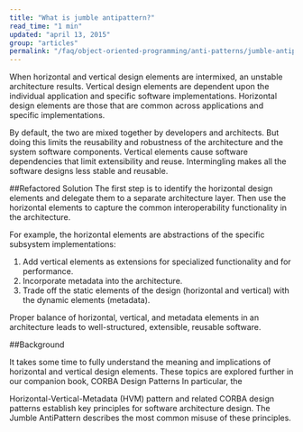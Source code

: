 ```yaml
---
title: "What is jumble antipattern?"
read_time: "1 min"
updated: "april 13, 2015"
group: "articles"
permalink: "/faq/object-oriented-programming/anti-patterns/jumble-antipattern/"
---
```


When horizontal and vertical design elements are intermixed, an unstable architecture results. Vertical design elements are dependent upon the individual application and specific software implementations. Horizontal design elements are those that are common across applications and specific implementations.

By default, the two are mixed together by developers and architects. But doing this limits the reusability and robustness of the architecture and the system software components. Vertical elements cause software dependencies that limit extensibility and reuse. Intermingling makes all the software designs less stable and reusable.


##Refactored Solution
The first step is to identify the horizontal design elements and delegate them to a separate architecture layer. Then use the horizontal elements to capture the common interoperability functionality in the architecture.

For example, the horizontal elements are abstractions of the specific subsystem implementations:

1. Add vertical elements as extensions for specialized functionality and for performance.
2. Incorporate metadata into the architecture.
3. Trade off the static elements of the design (horizontal and vertical) with the dynamic elements (metadata).

Proper balance of horizontal, vertical, and metadata elements in an architecture leads to well-structured, extensible, reusable software.

##Background

It takes some time to fully understand the meaning and implications of horizontal and vertical design elements. These topics are explored further in our companion book, CORBA Design Patterns In particular, the

Horizontal-Vertical-Metadata (HVM) pattern and related CORBA design patterns establish key principles for software architecture design. The Jumble AntiPattern describes the most common misuse of these principles.